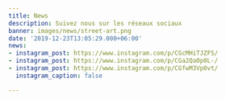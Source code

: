 ```yaml
---
title: News
description: Suivez nous sur les réseaux sociaux
banner: images/news/street-art.png
date: '2019-12-23T13:05:29.000+06:00'
news:
- instagram_post: https://www.instagram.com/p/CGcMHiTJZFS/
- instagram_post: https://www.instagram.com/p/CGa2Qa0p0L-/
- instagram_post: https://www.instagram.com/p/CGfwM3Vp0vt/
  instagram_caption: false

---
```

